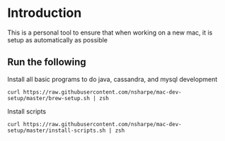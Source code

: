 # Introduction

This is a personal tool to ensure that when working on a new mac, it is setup as automatically as possible

## Run the following
Install all basic programs to do java, cassandra, and mysql development
```
curl https://raw.githubusercontent.com/nsharpe/mac-dev-setup/master/brew-setup.sh | zsh
```

Install scripts
```
curl https://raw.githubusercontent.com/nsharpe/mac-dev-setup/master/install-scripts.sh | zsh
```
